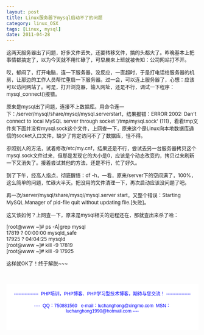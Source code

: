 ```yaml
---
layout: post
title: Linux服务器下mysql启动不了的问题
category: linux_OSX
tags: [Linux, mysql]
date: 2011-04-28
---
```

<p><span style="font-size: small;">这两天服务器出了问题，好多文件丢失，还要转移文件，搞的头都大了。昨晚基本上把事情都搞定了，以为今天就不用忙碌了，可早晨来上班就被告知：公司网站打不开。</span></p>
<p><span style="font-size: small;">哎，郁闷了，打开电脑，连一下服务器，没反应，一直超时，于是打电话给服务器的机房，让那边的工作人员帮忙重启一下服务器。过一会，可以连上服务器了，心想：应该可以访问网站了。可是，打开浏览器，输入网址，还是不行，调试一下程序：mysql_connect()报错。</span></p>
<p><span style="font-size: small;">原来是mysql出了问题，连接不上数据库。用命令连一下：/server/mysql/share/mysql/mysql.serverstart，结果报错：ERROR 2002: Dan't connect to local MySQL server through socket '/tmp/mysql.sock' (111)，看看tmp文件夹下面并没有mysql.sock这个文件，上网查一下，原来这个是Linux向本地数据库通信的socket入口文件，缺少了肯定访问不了了数据库，怪不得。</span></p>
<p><span style="font-size: small;">参照别人的方法，试着修改/etc/my.cnf，结果还是不行，尝试去另一台服务器拷贝这个mysql.sock文件过来，但那是发现它的大小是0，应该是个动态改变的，拷贝过来刷新一下又消失了。接着尝试其他的方法，还是不行，忙了好久。</span></p>
<p><span style="font-size: small;">到了下午，经高人指点，彻底醒悟：df -h，一看，原来/server下的空间满了，100%，这么简单的问题，忙碌大半天。把没用的文件清理一下，再次启动应该没问题了吧。</span></p>
<p><span style="font-size: small;">再一次/server/mysql/share/mysql/mysql.server start，又整个错误：Starting MySQL.Manager of pid-file quit without updating file.[失败]。</span></p>
<p><span style="font-size: small;">这又该如何？上网查一下，原来是mysql相关的进程还在，那就查出来杀了哈：</span></p>
<p><span style="font-size: small;">[root@www ~]#  ps -A|grep mysql<br />
17819 ?        00:00:00 mysqld_safe<br />
17925 ?        04:04:25 mysqld<br />
[root@www ~]# kill -9 17819<br />
[root@www ~]# kill -9 17925</span></p>
<p><span style="font-size: small;">这样就OK了！终于解脱~~~</span></p>
<p><span style="font-size: small;">&nbsp;</span></p>
<div style="background-color: rgb(255, 255, 255); padding-top: 5px; padding-right: 5px; padding-bottom: 5px; padding-left: 5px; margin-top: 0px; margin-right: 0px; margin-bottom: 0px; margin-left: 0px; font-family: Arial, Verdana, sans-serif; font-size: 12px; ">
<p style="text-align: center;"><span style="color: rgb(0, 0, 255);">----------------&nbsp; PHP培训，PHP博客、PHP学习型技术博客，期待与您交流！ ----------------<br />
<br />
----&nbsp; QQ：750881560&nbsp;&nbsp; e-mail：luchanghong@xingmo.com&nbsp; MSN：luchanghong1990@hotmail.com ----</span></p>
<p style="text-align: center;">&nbsp;</p>
</div>
<p>&nbsp;</p>
